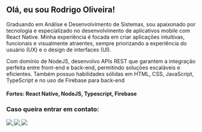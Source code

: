 
## Olá, eu sou Rodrigo Oliveira!

Graduando em Análise e Desenvolvimento de Sistemas, sou apaixonado por tecnologia e especializado no desenvolvimento de aplicativos mobile com React Native. Minha experiência é focada em criar aplicações intuitivas, funcionais e visualmente atraentes, sempre priorizando a experiência do usuário (UX) e o design de interfaces (UI).

Com domínio de NodeJS, desenvolvo APIs REST que garantem a integração perfeita entre front-end e back-end, permitindo soluções escaláveis e eficientes. Também possuo habilidades sólidas em HTML, CSS, JavaScript, TypeScript e no uso de Firebase para back-end
#### Fortes: React Native, NodeJS, Typescript, Firebase

### Caso queira entrar em contato:
  
  <a href="https://www.linkedin.com/in/rodrigooliveiradev/" alt="Linkedin">
    <img src="https://img.shields.io/badge/-Linkedin-6610F2?style=for-the-badge&logo=Linkedin&logoColor=FFFFFF&"/>
  </a>
  <a href="https://mail.google.com/mail/u/1/#inbox?compose=GTvVlcSHwQRdJkPpLKdWDbgkbVCWTmRwNSMSCnhLrtcGGvMkkQdxmlvdfBnptcRdPjgbfLtRhlqKl" alt="Email">
    <img src="https://img.shields.io/badge/-Email"/>
  </a>
  <a href="https://wa.me/message/AVGB7CMB7RSUG1" alt="Whatsapp">
    <img src="https://img.shields.io/badge/-Whatsapp-brightgreen"/>
  </a>
</p>
